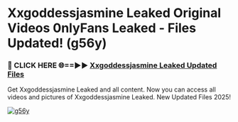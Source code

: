 # Xxgoddessjasmine Leaked Original Videos 0nlyFans Leaked - Files Updated! (g56y)

<h3>🔴 CLICK HERE 🌐==►► <a href="https://tinyurl.com/2m67pmp6" rel="nofollow">Xxgoddessjasmine Leaked Updated Files</a></h3>

Get Xxgoddessjasmine Leaked and all content. Now you can access all videos and pictures of Xxgoddessjasmine Leaked. New Updated Files 2025!

[![g56y](https://i.imgur.com/H4QAA4z.gif)](https://tinyurl.com/2m67pmp6)